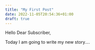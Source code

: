 ```yaml
---
title: "My First Post"
date: 2022-11-05T20:54:36+01:00
draft: true
---
```


Hello Dear Subscriber,

Today I am going to write my new story....

